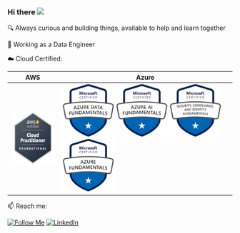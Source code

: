 ### Hi there <img src='https://static.wixstatic.com/media/39723d_d34b73162fa54ebfb81711d82fcb842a~mv2.gif' width='30'/>


<!--🕵️‍ -->

🔍 Always curious and building things, available to help and learn together

🎲 Working as a Data Engineer

☁️ Cloud Certified:

 AWS | Azure
--- | -----  
 [<img src = "https://github.com/beatrizadm/beatrizadm/blob/main/assets/clf-c01.png?raw=true" height = "120" title = "AWS Certified Cloud Practitioner" />](https://www.credly.com/badges/e968b290-e63b-47b2-8bfe-118928fefd6a) | [<img src = "https://github.com/beatrizadm/beatrizadm/blob/main/assets/dp-900.png?raw=true" height = "120" title = "Microsoft Certified: Azure Data Fundamentals (DP-900)" />](https://www.credly.com/badges/bab2bfae-9683-4437-962d-fdb3a63ed8a8)[<img src = "https://github.com/beatrizadm/beatrizadm/blob/main/assets/ai-900.png?raw=true" height = "120" title = "Microsoft Certified: Azure AI Fundamentals (AI-900)" />](https://www.credly.com/badges/35744bfc-ac65-4f14-bbfc-4f096b1eefc6)[<img src = "https://github.com/beatrizadm/beatrizadm/blob/main/assets/sc-900.png?raw=true" height = "120" title = "Microsoft Certified: Security, Compliance, and Identity Fundamentals (SC-900)" />](https://www.credly.com/badges/a948dd2b-7ba1-491e-8f08-17bb210550bf)[<img src = "https://github.com/beatrizadm/beatrizadm/blob/main/assets/az-900.png?raw=true" height = "120" title = "Microsoft Certified: Azure Fundamentals (AZ-900)" />](https://www.credly.com/badges/0fc98a2e-1169-45bb-8a59-0b5e84218f2f)

📫 Reach me:
<!--
![GitHub Followers](https://img.shields.io/github/followers/beatrizadm?label=Follow&style=social)
-->
[<img src = "https://img.shields.io/github/followers/beatrizadm?label=Follow&style=social" height = "22" title = "Follow Me" />](https://github.com/beatrizadm/)
[<img src = "https://img.shields.io/badge/-LinkedIn-blue?style=flat-square&logo=Linkedin&logoColor=white&link=https://www.linkedin.com/in/beatrizadm/" height = "22" title = "LinkedIn" />](https://www.linkedin.com/in/beatrizadm/)



<!--
**beatrizadm/beatrizadm** is a ✨ _special_ ✨ repository because its `README.md` (this file) appears on your GitHub profile.

Here are some ideas to get you started:

- 🔭 I’m currently working on ...
- 🌱 I’m currently learning ...
- 👯 I’m looking to collaborate on ...
- 🤔 I’m looking for help with ...
- 💬 Ask me about ...
- 📫 How to reach me: ...
- 😄 Pronouns: ...
- ⚡ Fun fact: ...
-->
